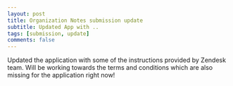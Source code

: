 ```yaml
---
layout: post
title: Organization Notes submission update
subtitle: Updated App with ..
tags: [submission, update]
comments: false
---
```


Updated the application with some of the instructions provided by Zendesk team. Will be working towards the terms and conditions which are also missing for the application right now!
